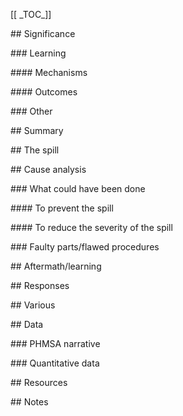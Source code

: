 \[\[ \_TOC_]]

\## Significance

\### Learning

\#### Mechanisms

\#### Outcomes

\### Other

\## Summary

\## The spill

\## Cause analysis

\### What could have been done

\#### To prevent the spill

\#### To reduce the severity of the spill

\### Faulty parts/flawed procedures

\## Aftermath/learning

\## Responses

\## Various

\## Data

\### PHMSA narrative

\### Quantitative data

\## Resources

\## Notes